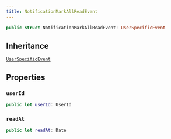 ```yaml
---
title: NotificationMarkAllReadEvent
---
```


``` swift
public struct NotificationMarkAllReadEvent: UserSpecificEvent 
```

## Inheritance

[`UserSpecificEvent`](user-specific-event.md)

## Properties

### `userId`

``` swift
public let userId: UserId
```

### `readAt`

``` swift
public let readAt: Date
```
